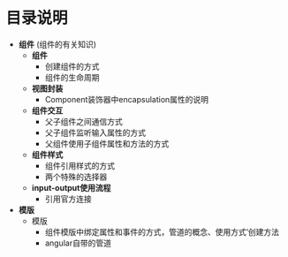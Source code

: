 # 目录说明

- **组件** (组件的有关知识)
  - **组件** 
    - 创建组件的方式
    - 组件的生命周期
  - **视图封装**
    - Component装饰器中encapsulation属性的说明
  - **组件交互**
    - 父子组件之间通信方式
    - 父子组件监听输入属性的方式
    - 父组件使用子组件属性和方法的方式
  - **组件样式**
    - 组件引用样式的方式
    - 两个特殊的选择器
  - **input-output使用流程**
    - 引用官方连接
- **模版**
  - 模版
    - 组件模版中绑定属性和事件的方式，管道的概念、使用方式’创建方法
    - angular自带的管道

